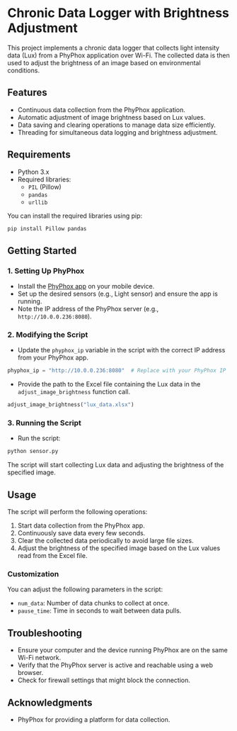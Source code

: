 # Chronic Data Logger with Brightness Adjustment

This project implements a chronic data logger that collects light intensity data (Lux) from a PhyPhox application over Wi-Fi. The collected data is then used to adjust the brightness of an image based on environmental conditions. 

## Features

- Continuous data collection from the PhyPhox application.
- Automatic adjustment of image brightness based on Lux values.
- Data saving and clearing operations to manage data size efficiently.
- Threading for simultaneous data logging and brightness adjustment.

## Requirements

- Python 3.x
- Required libraries:
  - `PIL` (Pillow)
  - `pandas`
  - `urllib`

You can install the required libraries using pip:

```bash
pip install Pillow pandas
```

## Getting Started

### 1. Setting Up PhyPhox

- Install the [PhyPhox app](https://phyphox.org/) on your mobile device.
- Set up the desired sensors (e.g., Light sensor) and ensure the app is running.
- Note the IP address of the PhyPhox server (e.g., `http://10.0.0.236:8080`).

### 2. Modifying the Script

- Update the `phyphox_ip` variable in the script with the correct IP address from your PhyPhox app.
  
```python
phyphox_ip = "http://10.0.0.236:8080"  # Replace with your PhyPhox IP
```

- Provide the path to the Excel file containing the Lux data in the `adjust_image_brightness` function call.

```python
adjust_image_brightness("lux_data.xlsx")
```

### 3. Running the Script

- Run the script:

```bash
python sensor.py
```

The script will start collecting Lux data and adjusting the brightness of the specified image.

## Usage

The script will perform the following operations:

1. Start data collection from the PhyPhox app.
2. Continuously save data every few seconds.
3. Clear the collected data periodically to avoid large file sizes.
4. Adjust the brightness of the specified image based on the Lux values read from the Excel file.

### Customization

You can adjust the following parameters in the script:

- `num_data`: Number of data chunks to collect at once.
- `pause_time`: Time in seconds to wait between data pulls.

## Troubleshooting

- Ensure your computer and the device running PhyPhox are on the same Wi-Fi network.
- Verify that the PhyPhox server is active and reachable using a web browser.
- Check for firewall settings that might block the connection.

## Acknowledgments

- PhyPhox for providing a platform for data collection.

